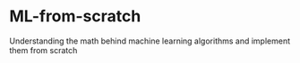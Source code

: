 # ML-from-scratch
Understanding the math behind machine learning algorithms and implement them from scratch
